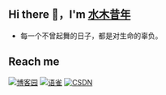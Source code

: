 ## Hi there 👋，I'm [水木昔年](https://www.cnblogs.com/xinheblog/)
- 每一个不曾起舞的日子，都是对生命的辜负。

## Reach me
[![博客园](https://img.shields.io/badge/blog-博客园-brightgreen.svg)](https://www.cnblogs.com/xinheblog)
[![语雀](https://img.shields.io/badge/笔记-语雀-brightgreen.svg)](https://www.yuque.com/shuimuxinian)
[![CSDN](https://img.shields.io/badge/blog-CSDN-brightgreen.svg)](https://blog.csdn.net/weixin_43925602)
